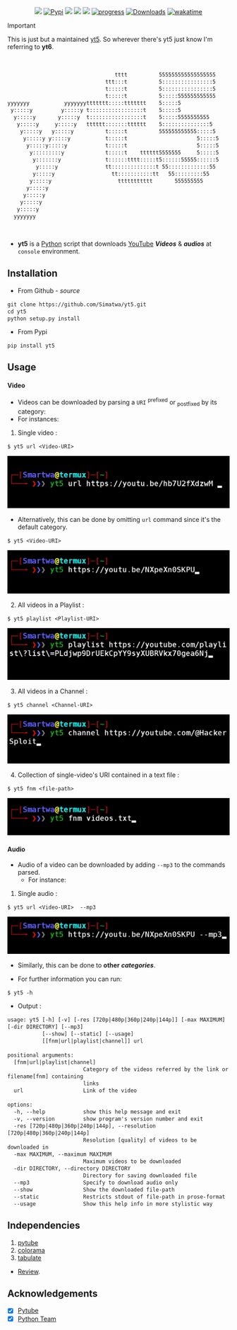 <p align="center">
<a href="https://github.com/Simatwa/yt6"><img src="https://img.shields.io/static/v1?logo=github&color=blueviolet&label=Test&message=Passing"/></a>
<a href='https://pypi.org/project/yt6'><img src='https://img.shields.io/static/v1?logo=pypi&color=yellow&label=Pypi&message=v1.5.4' alt='Pypi'/></a>
<a href="LICENSE"><img src="https://img.shields.io/static/v1?logo=MIT&color=Blue&message=MIT&label=License"/></a>
<a href="#" alt="coverage"><img src="https://img.shields.io/static/v1?logo=Coverage&label=Coverage&message=80%&color=yellowgreen"/></a>
<a href="https://github.com/psf/black"><img src="https://img.shields.io/static/v1?label=Code style&message=black&color=Black"/></a>
<a href="#"><img alt="progress" src="https://img.shields.io/static/v1?logo=Progress&label=Progress&message=60%&color=green"/></a>
<a href='https://pepy.tech/project/yt5'><img src='https://static.pepy.tech/badge/yt6' alt='Downloads'/></a>
<a href="https://wakatime.com/badge/user/321c8a21-57bc-4782-bb00-8733ff579c0d/project/9681babc-aedd-4a02-ae7c-f91f914ad9b3"><img src="https://wakatime.com/badge/user/321c8a21-57bc-4782-bb00-8733ff579c0d/project/9681babc-aedd-4a02-ae7c-f91f914ad9b3.svg" alt="wakatime"/></a>
</p>

> [!IMPORTANT]
> This is just but a maintained [yt5](https://github.com/Simatwa/yt5).
> So wherever there's yt5 just know I'm referring to **yt6**.

```
                                                                   
                                                                   
                                  tttt          555555555555555555 
                               ttt:::t          5::::::::::::::::5 
                               t:::::t          5::::::::::::::::5 
                               t:::::t          5:::::555555555555 
yyyyyyy           yyyyyyyttttttt:::::ttttttt    5:::::5            
 y:::::y         y:::::y t:::::::::::::::::t    5:::::5            
  y:::::y       y:::::y  t:::::::::::::::::t    5:::::5555555555   
   y:::::y     y:::::y   tttttt:::::::tttttt    5:::::::::::::::5  
    y:::::y   y:::::y          t:::::t          555555555555:::::5 
     y:::::y y:::::y           t:::::t                      5:::::5
      y:::::y:::::y            t:::::t                      5:::::5
       y:::::::::y             t:::::t    tttttt5555555     5:::::5
        y:::::::y              t::::::tttt:::::t5::::::55555::::::5
         y:::::y               tt::::::::::::::t 55:::::::::::::55 
        y:::::y                  tt:::::::::::tt   55:::::::::55   
       y:::::y                     ttttttttttt       555555555     
      y:::::y                                                      
     y:::::y                                                       
    y:::::y                                                        
   y:::::y                                                         
  yyyyyyy                                                          
                                                                   
                                                                   
```
- **yt5** is a [Python](https://python.org) script that downloads [YouTube](https://www.youtube.com) ***Videos*** & ***audios*** at `console` environment.

## Installation ##
- From Github - *source*

```
git clone https://github.com/Simatwa/yt5.git
cd yt5
python setup.py install

```

- From Pypi

```
pip install yt5
```

## Usage ##

#### Video #### 

- Videos can be downloaded by parsing a `URI` <sup>prefixed</sup> or <sub>postfixed</sub> by its category:
- For instances:
1. Single video :

```
$ yt5 url <Video-URI>

```		
![yt52](https://github.com/Simatwa/yt5/raw/main/assets/yt52.jpg)
     
- Alternatively, this can be done by omitting `url` command since it's the default category.

```
$ yt5 <Video-URI>

```
![yt51](https://github.com/Simatwa/yt5/raw/main/assets/yt51.jpg)


2. All videos in a Playlist :

```
$ yt5 playlist <Playlist-URI>

```
![yt53](https://github.com/Simatwa/yt5/raw/main/assets/yt53.jpg)
	 
3. All videos in a Channel : 

```
$ yt5 channel <Channel-URI>

```
![yt54](https://github.com/Simatwa/yt5/raw/main/assets/yt54.jpg)
		
4. Collection of single-video's URI contained in a text file : 

```
$ yt5 fnm <file-path>

```
![yt55](https://github.com/Simatwa/yt5/raw/main/assets/yt55.jpg)
			
####  Audio #### 

- Audio of a video can be downloaded by adding `--mp3` to the commands parsed.
  - For instance:
1. Single audio : 
  		
```
$ yt5 url <Video-URI>  --mp3

```

![yt56](https://github.com/Simatwa/yt5/raw/main/assets/yt56.jpg)
       
- Similarly, this can be done to **other** ***categories***.

- For further information you can run:
	
```
$ yt5 -h

```  

* Output :

```
usage: yt5 [-h] [-v] [-res [720p|480p|360p|240p|144p]] [-max MAXIMUM] [-dir DIRECTORY] [--mp3]
           [--show] [--static] [--usage]
           [[fnm|url|playlist|channel]] url

positional arguments:
  [fnm|url|playlist|channel]
                        Category of the videos referred by the link or filename[fnm] containing
                        links
  url                   Link of the video

options:
  -h, --help            show this help message and exit
  -v, --version         show program's version number and exit
  -res [720p|480p|360p|240p|144p], --resolution [720p|480p|360p|240p|144p]
                        Resolution [quality] of videos to be downloaded in
  -max MAXIMUM, --maximum MAXIMUM
                        Maximum videos to be downloaded
  -dir DIRECTORY, --directory DIRECTORY
                        Directory for saving downloaded file
  --mp3                 Specify to download audio only
  --show                Show the downloaded file-path
  --static              Restricts stdout of file-path in prose-format
  --usage               Show this help info in more stylistic way

```


## Independencies ##

1. [pytube](https://github.com/pytube/pytube)
2. [colorama](https://github.com/pytube/pytube)
3. [tabulate](https://github.com/astanin/python-tabulate)
 
 * [Review](requirements.txt).


## Acknowledgements ##

- [x] [Pytube](https://github.com/pytube/pytube)
- [x] [Python Team](https://python.org)
